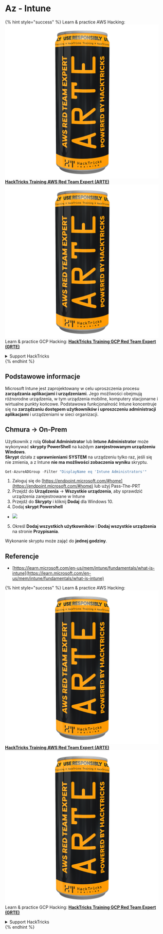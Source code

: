 # Az - Intune

{% hint style="success" %}
Learn & practice AWS Hacking:<img src="../../../.gitbook/assets/image (1) (1) (1).png" alt="" data-size="line">[**HackTricks Training AWS Red Team Expert (ARTE)**](https://training.hacktricks.xyz/courses/arte)<img src="../../../.gitbook/assets/image (1) (1) (1).png" alt="" data-size="line">\
Learn & practice GCP Hacking: <img src="../../../.gitbook/assets/image (2).png" alt="" data-size="line">[**HackTricks Training GCP Red Team Expert (GRTE)**<img src="../../../.gitbook/assets/image (2).png" alt="" data-size="line">](https://training.hacktricks.xyz/courses/grte)

<details>

<summary>Support HackTricks</summary>

* Check the [**subscription plans**](https://github.com/sponsors/carlospolop)!
* **Join the** 💬 [**Discord group**](https://discord.gg/hRep4RUj7f) or the [**telegram group**](https://t.me/peass) or **follow** us on **Twitter** 🐦 [**@hacktricks\_live**](https://twitter.com/hacktricks_live)**.**
* **Share hacking tricks by submitting PRs to the** [**HackTricks**](https://github.com/carlospolop/hacktricks) and [**HackTricks Cloud**](https://github.com/carlospolop/hacktricks-cloud) github repos.

</details>
{% endhint %}

## Podstawowe informacje

Microsoft Intune jest zaprojektowany w celu uproszczenia procesu **zarządzania aplikacjami i urządzeniami**. Jego możliwości obejmują różnorodne urządzenia, w tym urządzenia mobilne, komputery stacjonarne i wirtualne punkty końcowe. Podstawowa funkcjonalność Intune koncentruje się na **zarządzaniu dostępem użytkowników i uproszczeniu administracji aplikacjami** i urządzeniami w sieci organizacji.

## Chmura -> On-Prem

Użytkownik z rolą **Global Administrator** lub **Intune Administrator** może wykonywać **skrypty PowerShell** na każdym **zarejestrowanym urządzeniu Windows**.\
**Skrypt** działa z **uprawnieniami** **SYSTEM** na urządzeniu tylko raz, jeśli się nie zmienia, a z Intune **nie ma możliwości zobaczenia wyniku** skryptu.
```powershell
Get-AzureADGroup -Filter "DisplayName eq 'Intune Administrators'"
```
1. Zaloguj się do [https://endpoint.microsoft.com/#home](https://endpoint.microsoft.com/#home) lub użyj Pass-The-PRT
2. Przejdź do **Urządzenia** -> **Wszystkie urządzenia**, aby sprawdzić urządzenia zarejestrowane w Intune
3. Przejdź do **Skrypty** i kliknij **Dodaj** dla Windows 10.
4. Dodaj **skrypt Powershell**
* ![](<../../../.gitbook/assets/image (264).png>)
5. Określ **Dodaj wszystkich użytkowników** i **Dodaj wszystkie urządzenia** na stronie **Przypisania**.

Wykonanie skryptu może zająć do **jednej godziny**.

## Referencje

* [https://learn.microsoft.com/en-us/mem/intune/fundamentals/what-is-intune](https://learn.microsoft.com/en-us/mem/intune/fundamentals/what-is-intune)

{% hint style="success" %}
Learn & practice AWS Hacking:<img src="../../../.gitbook/assets/image (1) (1) (1).png" alt="" data-size="line">[**HackTricks Training AWS Red Team Expert (ARTE)**](https://training.hacktricks.xyz/courses/arte)<img src="../../../.gitbook/assets/image (1) (1) (1).png" alt="" data-size="line">\
Learn & practice GCP Hacking: <img src="../../../.gitbook/assets/image (2).png" alt="" data-size="line">[**HackTricks Training GCP Red Team Expert (GRTE)**<img src="../../../.gitbook/assets/image (2).png" alt="" data-size="line">](https://training.hacktricks.xyz/courses/grte)

<details>

<summary>Support HackTricks</summary>

* Sprawdź [**plany subskrypcyjne**](https://github.com/sponsors/carlospolop)!
* **Dołącz do** 💬 [**grupy Discord**](https://discord.gg/hRep4RUj7f) lub [**grupy telegram**](https://t.me/peass) lub **śledź** nas na **Twitterze** 🐦 [**@hacktricks\_live**](https://twitter.com/hacktricks_live)**.**
* **Podziel się trikami hackingowymi, przesyłając PR-y do** [**HackTricks**](https://github.com/carlospolop/hacktricks) i [**HackTricks Cloud**](https://github.com/carlospolop/hacktricks-cloud) repozytoriów github.

</details>
{% endhint %}

